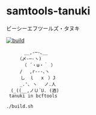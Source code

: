 # samtools-tanuki

ビーシーエフツールズ・タヌキ

[![build](https://github.com/kojix2/bcftools-tanuki/actions/workflows/build.yml/badge.svg)](https://github.com/kojix2/bcftools-tanuki/actions/workflows/build.yml)

```
　　　　__,-─-､__
　　　（〆-─-ヽ)
　　　 （ ´・ω・｀ ）
　　　/ 　,r‐‐‐､ヽ
　 　 し　ｌ　 x　）J
　　　_.'､ ヽ　 ノ.人
　(_((__,ノＵ´U. (酒)
 tanuki in bcftools
```

```
./build.sh
```
